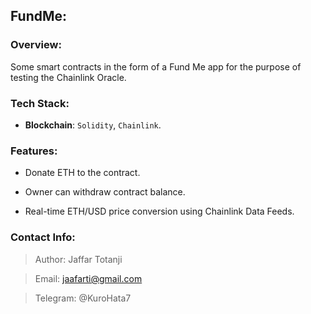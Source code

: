 ## FundMe:

### Overview:
Some smart contracts in the form of a Fund Me app for the purpose of testing the Chainlink Oracle.

### Tech Stack:

- **Blockchain**: `Solidity`, `Chainlink`.

### Features:
- Donate ETH to the contract.

- Owner can withdraw contract balance.

- Real-time ETH/USD price conversion using Chainlink Data Feeds.

### Contact Info:
> Author: Jaffar Totanji

> Email: jaafarti@gmail.com

> Telegram: @KuroHata7
